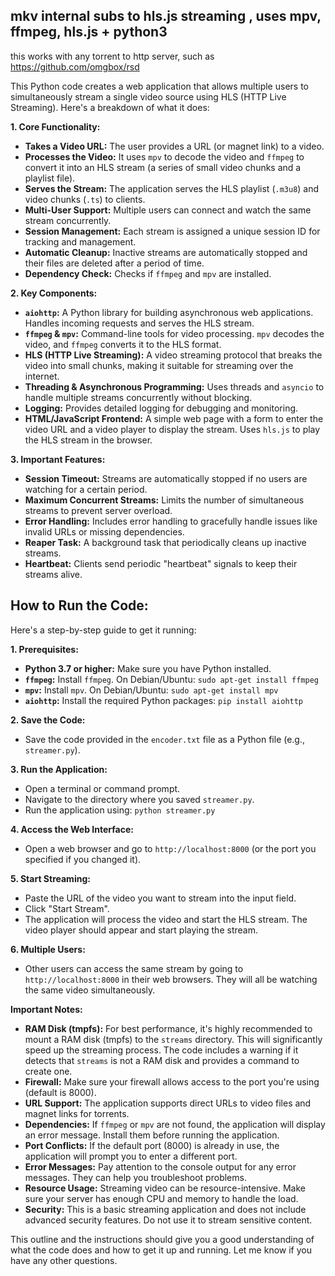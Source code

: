 ## mkv internal subs to hls.js streaming , uses mpv, ffmpeg, hls.js  + python3

this works with any torrent to http server, such as https://github.com/omgbox/rsd

This Python code creates a web application that allows multiple users to simultaneously stream a single video source using HLS (HTTP Live Streaming). Here's a breakdown of what it does:

**1. Core Functionality:**

*   **Takes a Video URL:**  The user provides a URL (or magnet link) to a video.
*   **Processes the Video:** It uses `mpv` to decode the video and `ffmpeg` to convert it into an HLS stream (a series of small video chunks and a playlist file).
*   **Serves the Stream:** The application serves the HLS playlist (`.m3u8`) and video chunks (`.ts`) to clients.
*   **Multi-User Support:** Multiple users can connect and watch the same stream concurrently.
*   **Session Management:** Each stream is assigned a unique session ID for tracking and management.
*   **Automatic Cleanup:**  Inactive streams are automatically stopped and their files are deleted after a period of time.
*   **Dependency Check:** Checks if `ffmpeg` and `mpv` are installed.

**2. Key Components:**

*   **`aiohttp`:**  A Python library for building asynchronous web applications.  Handles incoming requests and serves the HLS stream.
*   **`ffmpeg` & `mpv`:** Command-line tools for video processing. `mpv` decodes the video, and `ffmpeg` converts it to the HLS format.
*   **HLS (HTTP Live Streaming):** A video streaming protocol that breaks the video into small chunks, making it suitable for streaming over the internet.
*   **Threading & Asynchronous Programming:**  Uses threads and `asyncio` to handle multiple streams concurrently without blocking.
*   **Logging:**  Provides detailed logging for debugging and monitoring.
*   **HTML/JavaScript Frontend:** A simple web page with a form to enter the video URL and a video player to display the stream.  Uses `hls.js` to play the HLS stream in the browser.

**3.  Important Features:**

*   **Session Timeout:** Streams are automatically stopped if no users are watching for a certain period.
*   **Maximum Concurrent Streams:** Limits the number of simultaneous streams to prevent server overload.
*   **Error Handling:** Includes error handling to gracefully handle issues like invalid URLs or missing dependencies.
*   **Reaper Task:** A background task that periodically cleans up inactive streams.
*   **Heartbeat:** Clients send periodic "heartbeat" signals to keep their streams alive.



## How to Run the Code:

Here's a step-by-step guide to get it running:

**1. Prerequisites:**

*   **Python 3.7 or higher:** Make sure you have Python installed.
*   **`ffmpeg`:**  Install `ffmpeg`.  On Debian/Ubuntu: `sudo apt-get install ffmpeg`
*   **`mpv`:** Install `mpv`. On Debian/Ubuntu: `sudo apt-get install mpv`
*   **`aiohttp`:** Install the required Python packages: `pip install aiohttp`

**2. Save the Code:**

*   Save the code provided in the `encoder.txt` file as a Python file (e.g., `streamer.py`).

**3. Run the Application:**

*   Open a terminal or command prompt.
*   Navigate to the directory where you saved `streamer.py`.
*   Run the application using: `python streamer.py`

**4. Access the Web Interface:**

*   Open a web browser and go to `http://localhost:8000` (or the port you specified if you changed it).

**5. Start Streaming:**

*   Paste the URL of the video you want to stream into the input field.
*   Click "Start Stream".
*   The application will process the video and start the HLS stream.  The video player should appear and start playing the stream.

**6. Multiple Users:**

*   Other users can access the same stream by going to `http://localhost:8000` in their web browsers.  They will all be watching the same video simultaneously.

**Important Notes:**

*   **RAM Disk (tmpfs):** For best performance, it's highly recommended to mount a RAM disk (tmpfs) to the `streams` directory. This will significantly speed up the streaming process.  The code includes a warning if it detects that `streams` is not a RAM disk and provides a command to create one.
*   **Firewall:**  Make sure your firewall allows access to the port you're using (default is 8000).
*   **URL Support:** The application supports direct URLs to video files and magnet links for torrents.
*   **Dependencies:** If `ffmpeg` or `mpv` are not found, the application will display an error message.  Install them before running the application.
*   **Port Conflicts:** If the default port (8000) is already in use, the application will prompt you to enter a different port.
*   **Error Messages:** Pay attention to the console output for any error messages.  They can help you troubleshoot problems.
*   **Resource Usage:** Streaming video can be resource-intensive.  Make sure your server has enough CPU and memory to handle the load.
*   **Security:** This is a basic streaming application and does not include advanced security features.  Do not use it to stream sensitive content.



This outline and the instructions should give you a good understanding of what the code does and how to get it up and running.  Let me know if you have any other questions.
